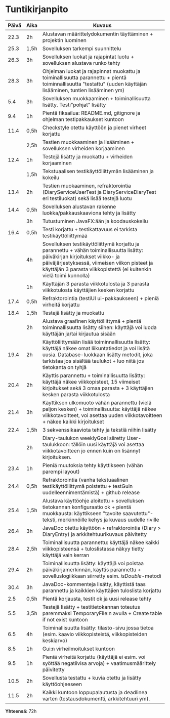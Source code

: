 # Tuntikirjanpito #

  Päivä     |    Aika   | Kuvaus 
----------- | ----------| ------------
| 22.3 |  2h    | Alustavan määrittelydokumentin täyttäminen + projektin luominen
| 25.3 | 1,5h   | Sovelluksen tarkempi suunnittelu
| 26.3 |  3h    | Sovelluksen luokat ja rajapintat luotu + sovelluksen alustava runko tehty
| 28.3 |  3h    | Ohjelman luokat ja rajapinnat muokattu ja toiminallisuutta parannettu + pientä toiminnallisuutta "testattu" (uuden käyttäjän lisääminen, tuntien lisääminen ym)
| 5.4  |  3h    | Sovelluksen muokkaaminen + toiminallisuutta lisätty. Testi"pohjat" lisätty
| 9.4  |  1h    | Pientä fiksailua: README.md, gitignore ja ohjelman testipakkaukset kuntoon
| 11.4 |  0,5h  | Checkstyle otettu käyttöön ja pienet virheet korjattu
|      |  2,5h  | Testien muokkaaminen ja lisääminen + sovelluksen virheiden korjaaminen
| 12.4 |  1h    | Testejä lisätty ja muokattu + virheiden korjaaminen
|      |  1,5h  | Tekstuaalisen testikäyttöliittymän lisääminen ja kokeilu
| 13.4 |  2h    | Testien muokaaminen, refraktorointia (DiaryServiceUserTest ja DiaryServiceDiaryTest eri testiluokat) sekä lisää testejä luotu
| 14.4 |  0,5h  | Sovelluksen alustavan rakenne luokka/pakkauskaaviona tehty ja lisätty
|      |  3h    | Tutustuminen JavaFX:ään ja koodauskokeilu
| 16.4 |  0,5h  | Testi korjattu + testikattavuus ei tarkista testikäyttöliittymää
|      |  4h    | Sovelluksen testikäyttöliittymä korjattu ja parannettu + vähän toiminallisuutta lisätty: päiväkirjan kirjoitukset   viikko- ja päiväjärjestyksessä, viimeisen viikon pisteet ja käyttäjän 3 parasta viikkopistettä (ei kuitenkin vielä toimi kunnolla)
|      |  1h    | Käyttäjän 3 parasta viikkotulosta ja 3 parasta viikkotulosta käyttäjien kesken korjattu 
| 17.4 |  0,5h  | Refraktorointia (testiUI ui-pakkaukseen) + pieniä virheitä korjattu
| 18.4 |  1,5h  | Testejä lisätty ja muokattu
|      |  2h    | Alustava graafinen käyttöliittymä + pientä toiminnallisuutta lisätty siihen: käyttäjä voi luoda käyttäjän ja/tai kirjautua sisään
| 19.4 |  2h    | Käyttöliittymään lisää toiminnallisuutta lisätty: käyttäjä näkee omat liikuntatiedot ja voi lisätä uusia. Database-luokkaan lisätty metodit, joka tarkistaa jos sisältää taulukot + luo niitä jos tietokanta on tyhjä
| 20.4 |  2h    | Käyttis parannettu + toiminallisuutta lisätty: käyttäjä näkee viikkopisteet, 15 viimeiset kirjoitukset sekä 3 omaa parasta + 3 käyttäjien kesken parasta viikkotulosta
| 21.4 |  3h    | Käyttiksen ulkomuoto vähän parannettu (vielä paljon kesken) + toiminallisuutta: käyttäjä näkee viikkotavoitteet, voi asettaa uuden viikkotavoitteen + näkee kaikki kirjoitukset
| 22.4 |  1,5h  | 3 sekvenssikaaviota tehty ja tekstiä niihin lisätty
|      |  2h    | Diary-taulukon weeklyGoal siiretty User-taulukkoon: tällöin uusi käyttäjä voi asettaa viikkotavoitteen jo ennen kuin on lisännyt kirjoituksen.
| 23.4 |  1h    | Pieniä muutoksia tehty käyttikseen (vähän parempi layout)
| 24.4 |  0,5h  | Refraktorointia (vanha tekstuaalinen testikäyttöliittymä poistettu + testGuin uudelleennimentämistä) + github release
| 25.4 |  1,5h  | Alustava käyttöohje aloitettu + sovelluksen tietokannan konfiguraatio ok + pientä muokkausta: käyttikseen "tavoite saavutettu"-teksti, merkinnöille kehys ja kuvaus uudelle riville
| 26.4 |  3h    | JavaDoc otettu käyttöön + refraktorointia (Diary > DiaryEntry) ja arkkitehtuurikuvaus päivitetty
| 28.4 |  2,5h  | Toiminallisuutta parannettu: käyttäjä näkee kaikki viikkopisteensä + tuloslistassa näkyy tietty käyttäjä vain kerran 
| 29.4 |  2h    | Toiminallisuutta lisätty: käyttäjä voi poistaa päiväkirjamerkinnän, käyttis parannettu + sovelluslogiikkaan siirretty esim. *isDouble*-metodi
| 30.4 |  3h    | JavaDoc-kommenteja lisätty, käyttistä taas parannettu ja kaikkien käyttäjien tuloslista korjattu
| 2.5  |  0,5h  | Pientä korjausta, testit ok ja uusi release tehty
| 5.5  |  3,5h  | Testejä lisätty + testitietokannan toteutus paremmaksi TemporaryFile:n avulla + Create table if not exist kuntoon 
| 6.5  |  4h    | Toiminallisuutta lisätty: tilasto-sivu jossa tietoa (esim. kaavio viikkopisteistä, viikkopisteiden keskiarvo)
| 8.5  |  1h    | Gui:n virheilmoitukset kuntoon
| 9.5  |  1h    | Pieniä virheitä korjattu (käyttäjä ei esim. voi syöttää negatiivisa arvoja) + vaatimusmäärittely päivitetty
| 10.5 |  2h    | Sovellusta testattu + kuvia otettu ja lisätty käyttöohjeeseen
| 11.5 |  2h    | Kaikki kuntoon loppupalautusta ja deadlinea varten (testausdokumentti, arkkitehtuuri ym).

**Yhteensä:** 72h
